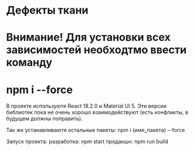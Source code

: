 # Дефекты ткани

# Внимание! Для установки всех зависимостей необходтмо ввести команду
 
# npm i --force

 В проекте используютя React 18.2.0 и Material UI 5. Эти версии библиотек  пока не очень хорошо взаимодействуют (есть конфликты, в будущем должны поправить).

 Так же устанавливаютя остальные пакеты:
 npm i (имя_пакета) --force

 Запуск проекта:
 разработка: npm start
 продакшн: npm run build






